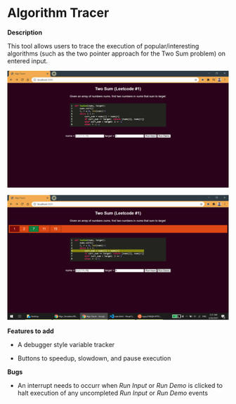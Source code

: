# Algorithm Tracer

**Description**

This tool allows users to trace the execution of popular/interesting algorithms (such as the two pointer approach for the Two Sum problem) on entered input.

![alt text](https://github.com/nguy3286/Algo_Simulator/blob/main/files/loadView.PNG?raw=true)

![alt text](https://github.com/nguy3286/Algo_Simulator/blob/main/files/runView.PNG?raw=true)


**Features to add**

* A debugger style variable tracker

* Buttons to speedup, slowdown, and pause execution

**Bugs**

* An interrupt needs to occurr when _Run Input_ or _Run Demo_ is clicked to halt execution of any uncompleted _Run Input_ or _Run Demo_ events
